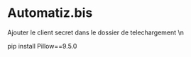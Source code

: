 # Automatiz.bis
Ajouter le client secret dans le dossier de telechargement \n



pip install Pillow==9.5.0
